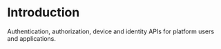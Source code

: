# Introduction

Authentication, authorization, device and identity APIs for platform users and applications.
